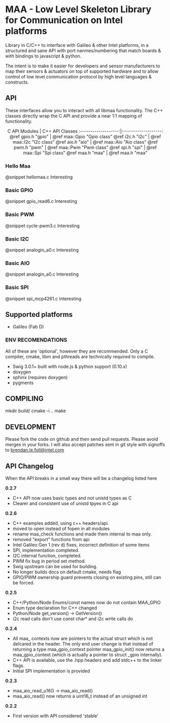 MAA - Low Level Skeleton Library for Communication on Intel platforms
==============

Library in C/C++ to interface with Galileo & other Intel platforms, in a
structured and sane API with port nanmes/numbering that match boards & with
bindings to javascript & python.

The intent is to make it easier for developers and sensor manufacturers to map
their sensors & actuators on top of supported hardware and to allow control of
low level communication protocol by high level languages & constructs.

## API

These interfaces allow you to interact with all libmaa functionality. The C++
classes directly wrap the C API and provide a near 1:1 mapping of
functionality.

<center>
C API Modules        | C++ API Classes
:-------------------:|:-------------------:
 @ref gpio.h "gpio"  | @ref maa::Gpio "Gpio class"
 @ref i2c.h "i2c"    | @ref maa::I2c "I2c class"
 @ref aio.h "aio"    | @ref maa::Aio "Aio class"
 @ref pwm.h "pwm"    | @ref maa::Pwm "Pwm class"
 @ref spi.h "spi"    | @ref maa::Spi "Spi class"
 @ref maa.h "maa"    | @ref maa.h "maa"
</center>

### Hello Maa
@snippet hellomaa.c Interesting

### Basic GPIO
@snippet gpio_read6.c Interesting

### Basic PWM
@snippet cycle-pwm3.c Interesting

### Basic I2C
@snippet analogin_a0.c Interesting

### Basic AIO
@snippet analogin_a0.c Interesting

### Basic SPI
@snippet spi_mcp4261.c Interesting

## Supported platforms

- Galileo (Fab D)

### ENV RECOMENDATIONS

All of these are 'optional', however they are recommended. Only a C compiler,
cmake, libm and pthreads are technically required to compile.

- Swig 3.0.1+ built with node.js & python support (0.10.x)
- doxygen
- sphinx (requires doxygen)
- pygments

## COMPILING

mkdir build/
cmake -i ..
make

## DEVELOPMENT

Please fork the code on github and then send pull requests. Please avoid merges
in your forks. I will also accept patches sent in git style with signoffs to
brendan.le.foll@intel.com

## API Changelog

When the API breaks in a small way there will be a changelog listed here

**0.2.7**
  * C++ API now uses basic types and not unistd types as C
  * Clearer and consistent use of unistd tpyes in C api

**0.2.6**
  * C++ examples added, using c++ headers/api.
  * moved to open instead of fopen in all modules
  * rename maa_check functions and made them internal to maa only.
  * removed "export" functions from api
  * Intel Galileo Gen 1 (rev d) fixes, incorrect definition of some items
  * SPI, implementation completed.
  * I2C internal function, completed.
  * PWM fix bug in period set method.
  * Swig upstream can be used for building.
  * No longer builds docs on default cmake, needs flag
  * GPIO/PWM ownership guard prevents closing on existing pins, still can be forced.

**0.2.5**
  * C++/Python/Node Enums/const names now do not contain MAA_GPIO
  * Enum type declaration for C++ changed
  * Python/Node get_version() -> GetVersion()
  * i2c read calls don't use const char* and i2c write calls do

**0.2.4**
  * All maa_ contexts now are pointers to the actual struct which is not
    delcared in the header. The only end user change is that instead of
    returning a type maa_gpio_context pointer maa_gpio_init() now returns a
    maa_gpio_context (which is actually a pointer to struct _gpio internally).
  * C++ API is available, use the .hpp headers and add stdc++  to the linker
    flags.
  * Initial SPI implementation is provided

**0.2.3**
  * maa_aio_read_u16() -> maa_aio_read()
  * maa_aio_read() now returns a uint16_t instead of an unsigned int

**0.2.2**
  * First version with API considered 'stable'
